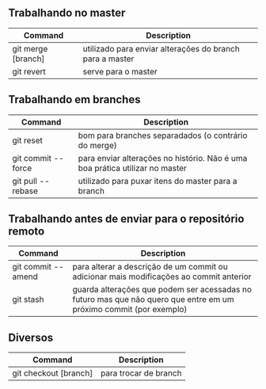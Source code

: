 
## Trabalhando no master
Command | Description
--------|------------
git merge [branch] | utilizado para enviar alterações do branch para a master
git revert | serve para o master


## Trabalhando em branches
Command | Description
--------|------------
git reset | bom para branches separadados (o contrário do merge)
git commit -- force | para enviar alterações no histório. Não é uma boa prática utilizar no master
git pull -- rebase | utilizado para puxar itens do master para a branch


## Trabalhando antes de enviar para o repositório remoto
Command | Description
--------|------------
git commit -- amend | para alterar a descrição de um commit ou adicionar mais modificações ao commit anterior
git stash | guarda alterações que podem ser acessadas no futuro mas que não quero que entre em um próximo commit (por exemplo)

## Diversos
Command | Description
--------|------------
git checkout [branch] | para trocar de branch
